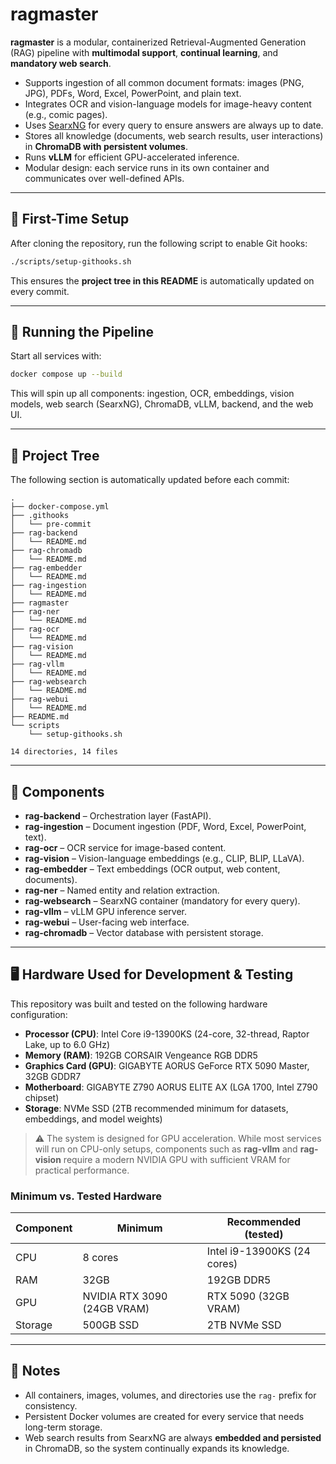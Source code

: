 # ragmaster

**ragmaster** is a modular, containerized Retrieval-Augmented Generation (RAG) pipeline with **multimodal support**, **continual learning**, and **mandatory web search**.  

- Supports ingestion of all common document formats: images (PNG, JPG), PDFs, Word, Excel, PowerPoint, and plain text.  
- Integrates OCR and vision-language models for image-heavy content (e.g., comic pages).  
- Uses [SearxNG](https://github.com/searxng/searxng) for every query to ensure answers are always up to date.  
- Stores all knowledge (documents, web search results, user interactions) in **ChromaDB with persistent volumes**.  
- Runs **vLLM** for efficient GPU-accelerated inference.  
- Modular design: each service runs in its own container and communicates over well-defined APIs.  

---

## 🚀 First-Time Setup

After cloning the repository, run the following script to enable Git hooks:

```bash
./scripts/setup-githooks.sh
```

This ensures the **project tree in this README** is automatically updated on every commit.  

---

## 🐳 Running the Pipeline

Start all services with:

```bash
docker compose up --build
```

This will spin up all components: ingestion, OCR, embeddings, vision models, web search (SearxNG), ChromaDB, vLLM, backend, and the web UI.  

---

## 📂 Project Tree

The following section is automatically updated before each commit:

<!-- PROJECT TREE START -->
```
.
├── docker-compose.yml
├── .githooks
│   └── pre-commit
├── rag-backend
│   └── README.md
├── rag-chromadb
│   └── README.md
├── rag-embedder
│   └── README.md
├── rag-ingestion
│   └── README.md
├── ragmaster
├── rag-ner
│   └── README.md
├── rag-ocr
│   └── README.md
├── rag-vision
│   └── README.md
├── rag-vllm
│   └── README.md
├── rag-websearch
│   └── README.md
├── rag-webui
│   └── README.md
├── README.md
└── scripts
    └── setup-githooks.sh

14 directories, 14 files
```
<!-- PROJECT TREE END -->

---

## 🧩 Components

- **rag-backend** – Orchestration layer (FastAPI).  
- **rag-ingestion** – Document ingestion (PDF, Word, Excel, PowerPoint, text).  
- **rag-ocr** – OCR service for image-based content.  
- **rag-vision** – Vision-language embeddings (e.g., CLIP, BLIP, LLaVA).  
- **rag-embedder** – Text embeddings (OCR output, web content, documents).  
- **rag-ner** – Named entity and relation extraction.  
- **rag-websearch** – SearxNG container (mandatory for every query).  
- **rag-vllm** – vLLM GPU inference server.  
- **rag-webui** – User-facing web interface.  
- **rag-chromadb** – Vector database with persistent storage.  

---

## 🖥️ Hardware Used for Development & Testing

This repository was built and tested on the following hardware configuration:

- **Processor (CPU)**: Intel Core i9-13900KS (24-core, 32-thread, Raptor Lake, up to 6.0 GHz)  
- **Memory (RAM)**: 192GB CORSAIR Vengeance RGB DDR5  
- **Graphics Card (GPU)**: GIGABYTE AORUS GeForce RTX 5090 Master, 32GB GDDR7  
- **Motherboard**: GIGABYTE Z790 AORUS ELITE AX (LGA 1700, Intel Z790 chipset)  
- **Storage**: NVMe SSD (2TB recommended minimum for datasets, embeddings, and model weights)  

> ⚠️ The system is designed for GPU acceleration. While most services will run on CPU-only setups, components such as **rag-vllm** and **rag-vision** require a modern NVIDIA GPU with sufficient VRAM for practical performance.  

### Minimum vs. Tested Hardware

| Component | Minimum | Recommended (tested) |
|-----------|----------|-----------------------|
| CPU       | 8 cores | Intel i9-13900KS (24 cores) |
| RAM       | 32GB | 192GB DDR5 |
| GPU       | NVIDIA RTX 3090 (24GB VRAM) | RTX 5090 (32GB VRAM) |
| Storage   | 500GB SSD | 2TB NVMe SSD |

---

## 📝 Notes

- All containers, images, volumes, and directories use the `rag-` prefix for consistency.  
- Persistent Docker volumes are created for every service that needs long-term storage.  
- Web search results from SearxNG are always **embedded and persisted** in ChromaDB, so the system continually expands its knowledge.  
